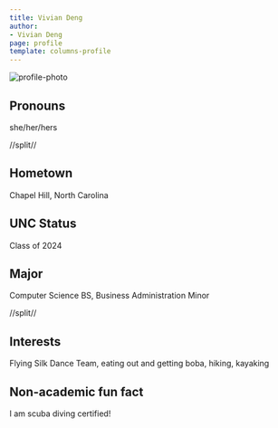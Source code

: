 ```yaml
---
title: Vivian Deng
author:
- Vivian Deng
page: profile
template: columns-profile
---
```


![profile-photo](../../../static/profile-photos/vydeng.png)

## Pronouns
she/her/hers

//split//

## Hometown
Chapel Hill, North Carolina

## UNC Status
Class of 2024

## Major
Computer Science BS, Business Administration Minor

//split//

## Interests
Flying Silk Dance Team, eating out and getting boba, hiking, kayaking

## Non-academic fun fact
I am scuba diving certified!
